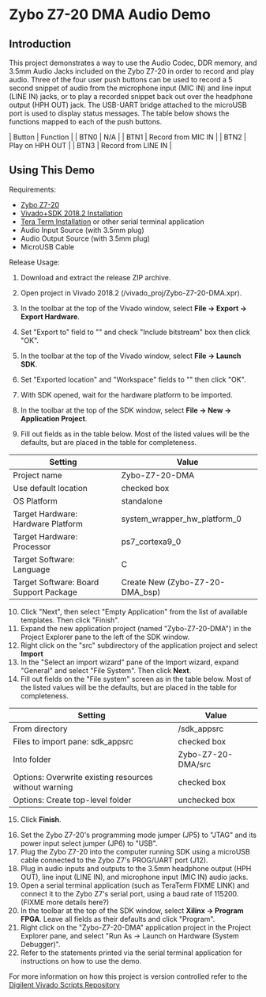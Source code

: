 Zybo Z7-20 DMA Audio Demo
==============

Introduction
--------------

This project demonstrates a way to use the Audio Codec, DDR memory, and 3.5mm Audio Jacks included on the Zybo Z7-20 in order to record and play audio. Three of the four user push buttons can be used to record a 5 second snippet of audio from the microphone input (MIC IN) and line input (LINE IN) jacks, or to play a recorded snippet back out over the headphone output (HPH OUT) jack. The USB-UART bridge attached to the microUSB port is used to display status messages. The table below shows the functions mapped to each of the push buttons.

| Button | Function            |
| BTN0   | N/A                 |
| BTN1   | Record from MIC IN  |
| BTN2   | Play on HPH OUT     |
| BTN3   | Record from LINE IN |

Using This Demo
--------------
Requirements:
* [Zybo Z7-20](https://store.digilentinc.com/zybo-z7-zynq-7000-arm-fpga-soc-development-board/)
* [Vivado+SDK 2018.2 Installation](https://reference.digilentinc.com/vivado/installing-vivado/start)
* [Tera Term Installation](https://ttssh2.osdn.jp/index.html.en) or other serial terminal application
* Audio Input Source (with 3.5mm plug)
* Audio Output Source (with 3.5mm plug)
* MicroUSB Cable
	
Release Usage:

1. Download and extract the release ZIP archive.
2. Open project in Vivado 2018.2 (<archive extracted location>/vivado_proj/Zybo-Z7-20-DMA.xpr).
3. In the toolbar at the top of the Vivado window, select **File -> Export -> Export Hardware**.
4. Set "Export to" field to "<Local to Project>" and check "Include bitstream" box then click "OK".
5. In the toolbar at the top of the Vivado window, select **File -> Launch SDK**.
6. Set "Exported location" and "Workspace" fields to "<Local to Project>" then click "OK".

7. With SDK opened, wait for the hardware platform to be imported.
8. In the toolbar at the top of the SDK window, select **File -> New -> Application Project**.
9. Fill out fields as in the table below. Most of the listed values will be the defaults, but are placed in the table for completeness.
  
| Setting                                | Value                           |
| -------------------------------------- | ------------------------------- |
| Project name                           | Zybo-Z7-20-DMA                  |
| Use default location                   | checked box                     |
| OS Platform                            | standalone                      |
| Target Hardware: Hardware Platform     | system_wrapper_hw_platform_0    |
| Target Hardware: Processor             | ps7_cortexa9_0                  |
| Target Software: Language              | C                               |
| Target Software: Board Support Package | Create New (Zybo-Z7-20-DMA_bsp) |

10. Click "Next", then select "Empty Application" from the list of available templates. Then click "Finish".
11. Expand the new application project (named "Zybo-Z7-20-DMA") in the Project Explorer pane to the left of the SDK window.
12. Right click on the "src" subdirectory of the application project and select **Import**
13. In the "Select an import wizard" pane of the Import wizard, expand "General" and select "File System". Then click **Next**.
14. Fill out fields on the "File system" screen as in the table below. Most of the listed values will be the defaults, but are placed in the table for completeness.

| Setting                                               | Value                                   |
| ----------------------------------------------------- | --------------------------------------- |
| From directory                                        | <archive extracted location>/sdk_appsrc |
| Files to import pane: sdk_appsrc                      | checked box                             |
| Into folder                                           | Zybo-Z7-20-DMA/src                      |
| Options: Overwrite existing resources without warning | checked box                             |
| Options: Create top-level folder                      | unchecked box                           |

15. Click **Finish**.
<!--- Note for maintainers: This project does not require any additional application or bsp configuration. If this changes, please add the required steps to manually add them here. --->
16. Set the Zybo Z7-20's programming mode jumper (JP5) to "JTAG" and its power input select jumper (JP6) to "USB".
17. Plug the Zybo Z7-20 into the computer running SDK using a microUSB cable connected to the Zybo Z7's PROG/UART port (J12).
18. Plug in audio inputs and outputs to the 3.5mm headphone output (HPH OUT), line input (LINE IN), and microphone input (MIC IN) audio jacks.
19. Open a serial terminal application (such as TeraTerm FIXME LINK) and connect it to the Zybo Z7's serial port, using a baud rate of 115200. (FIXME more details here?)
20. In the toolbar at the top of the SDK window, select **Xilinx -> Program FPGA**. Leave all fields as their defaults and click "Program".
21. Right click on the "Zybo-Z7-20-DMA" application project in the Project Explorer pane, and select "Run As -> Launch on Hardware (System Debugger)".
22. Refer to the statements printed via the serial terminal application for instructions on how to use the demo.

<!--- FIXME Tera Term ... --->

For more information on how this project is version controlled refer to the [Digilent Vivado Scripts Repository](https://github.com/artvvb/digilent-vivado-scripts)